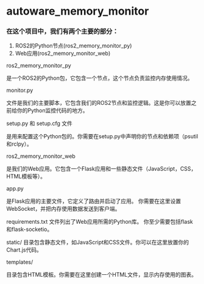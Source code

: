 # autoware_memory_monitor
### 在这个项目中，我们有两个主要的部分：
1. ROS2的Python节点(ros2_memory_monitor_py)
2. Web应用(ros2_memory_monitor_web)

ros2_memory_monitor_py 

是一个ROS2的Python包，它包含一个节点，这个节点负责监控内存使用情况。

monitor.py 

文件是我们的主要脚本，它包含我们的ROS2节点和监控逻辑。这是你可以放置之前给你的Python监控代码的地方。

setup.py 和 setup.cfg 文件

是用来配置这个Python包的。你需要在setup.py中声明你的节点和依赖项（psutil和rclpy）。

ros2_memory_monitor_web 

是我们的Web应用。它包含一个Flask应用和一些静态文件（JavaScript，CSS，HTML模板等）。

app.py 

是Flask应用的主要文件，它定义了路由并启动了应用。
你需要在这里设置WebSocket，并把内存使用数据发送到客户端。

requirements.txt 文件列出了Web应用所需的Python库。
你至少需要包括flask和flask-socketio。

static/ 
目录包含静态文件，如JavaScript和CSS文件。你可以在这里放置你的Chart.js代码。

templates/ 

目录包含HTML模板。你需要在这里创建一个HTML文件，显示内存使用的图表。